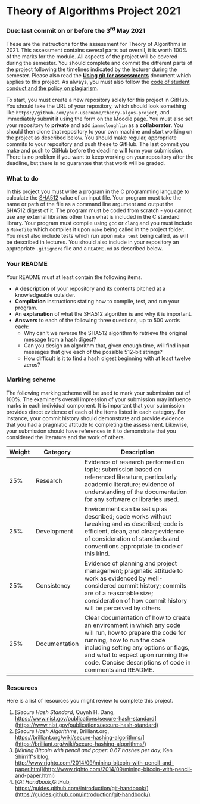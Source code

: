 # Theory of Algorithms Project 2021

### Due: last commit on or before the 3<sup>rd</sup> May 2021


These are the instructions for the assessment for Theory of Algorithms in 2021.
This assessment contains several parts but overall, it is worth 100% of the marks for the module.
All aspects of the project will be covered during the semester.
You should complete and commit the different parts of the project following the timelines indicated by the lecturer during the semester.
Please also read the **[Using git for assessments](https://github.com/ianmcloughlin/using-git-for-assessments/raw/master/using-git-for-assessments.pdf)** document which applies to this project.
As always, you must also follow the [code of student conduct and the policy on plagiarism](https://www.gmit.ie/general/quality-assurance-framework).

To start, you must create a new repository solely for this project in GitHub.
You should take the URL of your repository, which should look something like `https://github.com/your-username/theory-algos-project`, and immediately submit it using the form on the Moodle page.
You must also set your repository to **private** and add `ianmcloughlin` as a **collaborator**.
You should then clone that repository to your own machine and start working on the project as described below.
You should make regular, appropriate commits to your repository and push these to GitHub.
The last commit you make and push to GitHub before the deadline will form your submission.
There is no problem if you want to keep working on your repository after the deadline, but there is no guarantee that that work will be graded.

### What to do

In this project you must write a program in the C programming language to calculate the [SHA512](https://www.nist.gov/publications/secure-hash-standard) value of an input file.
Your program must take the name or path of the file as a command line argument and output the SHA512 digest of it.
The program must be coded from scratch - you cannot use any external libraries other than what is included in the C standard library.
Your program must compile using `gcc` or `clang` and you must include a `Makefile` which compiles it upon `make` being called in the project folder.
You must also include tests which run upon `make test` being called, as will be described in lectures.
You should also include in your repository an appropriate `.gitignore` file and a `README.md` as described below.

### Your README
Your README must at least contain the following items.

- A **description** of your repository and its contents pitched at a knowledgeable outsider.
- **Compilation** instructions stating how to compile, test, and run your program.
- An **explanation** of what the SHA512 algorithm is and why it is important.
- **Answers** to each of the following three questions, up to 500 words each:
    - Why can't we reverse the SHA512 algorithm to retrieve the original message from a hash digest?
    - Can you design an algorithm that, given enough time, will find input messages that give each of the possible 512-bit strings?
    - How difficult is it to find a hash digest beginning with at least twelve zeros?
    


### Marking scheme

The following marking scheme will be used to mark your submission out of 100%.
The examiner's overall impression of your submission may influence marks in each individual component.
It is important that your submission provides direct evidence of each of the items listed in each category.
For instance, your commit history should demonstrate and provide evidence that you had a pragmatic attitude to completing the assessment.
Likewise, your submission should have references in it to demonstrate that you considered the literature and the work of others.
  

| Weight | Category | Description |
|---|---|---|
|25% | Research | Evidence of research performed on topic; submission based on referenced literature, particularly academic literature; evidence of understanding of the documentation for any software or libraries used. |
|25% | Development | Environment can be set up as described; code works without tweaking and as described; code is efficient, clean, and clear; evidence of consideration of standards and conventions appropriate to code of this kind. |
|25% | Consistency | Evidence of planning and project management; pragmatic attitude to work as evidenced by well-considered commit history; commits are of a reasonable size; consideration of how commit history will be perceived by others. |
|25% | Documentation | Clear documentation of how to create an environment in which any code will run, how to prepare the code for running, how to run the code including setting any options or flags, and what to expect upon running the code. Concise descriptions of code in comments and README. |


### Resources

Here is a list of resources you might review to complete this project.

1. [*Secure Hash Standard*, Quynh H. Dang,<br> https://www.nist.gov/publications/secure-hash-standard](https://www.nist.gov/publications/secure-hash-standard)
2. [*Secure Hash Algorithms*, Brilliant.org,<br> https://brilliant.org/wiki/secure-hashing-algorithms/](https://brilliant.org/wiki/secure-hashing-algorithms/)
3. [*Mining Bitcoin with pencil and paper: 0.67 hashes per day*, Ken Shirriff's blog,<br>http://www.righto.com/2014/09/mining-bitcoin-with-pencil-and-paper.html](http://www.righto.com/2014/09/mining-bitcoin-with-pencil-and-paper.html)
4. [*Git Handbook*,GitHub,<br>https://guides.github.com/introduction/git-handbook/](https://guides.github.com/introduction/git-handbook/)
